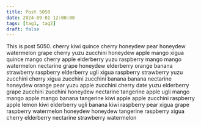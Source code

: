 ```yaml
---
title: Post 5050
date: 2024-09-01 12:00:00
tags: [tag1, tag2]
draft: false
---
```

This is post 5050.
cherry
kiwi
quince
cherry
honeydew
pear
honeydew
watermelon
grape
cherry
yuzu
zucchini
honeydew
apple
mango
xigua
quince
mango
cherry
apple
elderberry
yuzu
raspberry
mango
mango
watermelon
nectarine
grape
honeydew
elderberry
orange
banana
strawberry
raspberry
elderberry
ugli
xigua
raspberry
strawberry
yuzu
zucchini
cherry
xigua
zucchini
zucchini
banana
banana
nectarine
honeydew
orange
pear
yuzu
apple
zucchini
cherry
date
yuzu
elderberry
grape
zucchini
zucchini
honeydew
nectarine
tangerine
apple
ugli
mango
mango
apple
mango
banana
tangerine
kiwi
apple
apple
zucchini
raspberry
apple
lemon
kiwi
elderberry
ugli
banana
kiwi
raspberry
pear
xigua
grape
raspberry
watermelon
honeydew
honeydew
tangerine
raspberry
xigua
cherry
elderberry
nectarine
strawberry
watermelon
